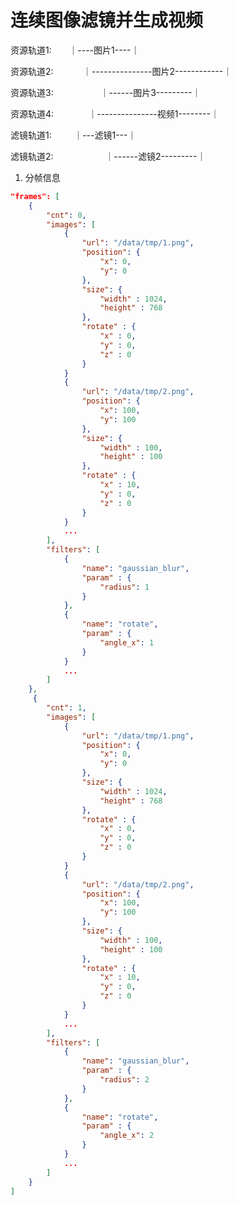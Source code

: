 # 连续图像滤镜并生成视频

资源轨道1: &nbsp;&nbsp;&nbsp;&nbsp;&nbsp;&nbsp;｜----图片1----｜

资源轨道2:   &nbsp;&nbsp;&nbsp;&nbsp;&nbsp;&nbsp;&nbsp;&nbsp;&nbsp;&nbsp;     ｜---------------图片2------------｜

资源轨道3:     &nbsp;&nbsp;&nbsp;&nbsp;&nbsp;&nbsp;&nbsp;&nbsp;&nbsp;&nbsp;&nbsp;&nbsp;&nbsp;&nbsp;&nbsp;&nbsp;&nbsp;         ｜------图片3---------｜

资源轨道4:  &nbsp;&nbsp;&nbsp;&nbsp;&nbsp;&nbsp;&nbsp;&nbsp;&nbsp;&nbsp;&nbsp;&nbsp; ｜---------------视频1--------｜

滤镜轨道1:  &nbsp;&nbsp;&nbsp;&nbsp;&nbsp;&nbsp;&nbsp;    ｜---滤镜1---｜

滤镜轨道2:    &nbsp;&nbsp;&nbsp;&nbsp;&nbsp;&nbsp;&nbsp;&nbsp;&nbsp;&nbsp;&nbsp;&nbsp;&nbsp;&nbsp;&nbsp;&nbsp;&nbsp;&nbsp;&nbsp;          ｜------滤镜2---------｜

1. 分帧信息

``` json
"frames": [
    {
        "cnt": 0,
        "images": [
            {
                "url": "/data/tmp/1.png",
                "position": {
                    "x": 0,
                    "y": 0
                },
                "size": {
                    "width" : 1024,
                    "height" : 768
                },
                "rotate" : {
                    "x" : 0,
                    "y" : 0,
                    "z" : 0
                }
            }
            {
                "url": "/data/tmp/2.png",
                "position": {
                    "x": 100,
                    "y": 100
                },
                "size": {
                    "width" : 100,
                    "height" : 100
                },
                "rotate" : {
                    "x" : 10,
                    "y" : 0,
                    "z" : 0
                }
            }
            ...
        ],
        "filters": [
            {
                "name": "gaussian_blur",
                "param" : {
                    "radius": 1
                }
            },
            {
                "name": "rotate",
                "param" : {
                    "angle_x": 1
                }
            }
            ...
        ]
    },
     {
        "cnt": 1,
        "images": [
            {
                "url": "/data/tmp/1.png",
                "position": {
                    "x": 0,
                    "y": 0
                },
                "size": {
                    "width" : 1024,
                    "height" : 768
                },
                "rotate" : {
                    "x" : 0,
                    "y" : 0,
                    "z" : 0
                }
            }
            {
                "url": "/data/tmp/2.png",
                "position": {
                    "x": 100,
                    "y": 100
                },
                "size": {
                    "width" : 100,
                    "height" : 100
                },
                "rotate" : {
                    "x" : 10,
                    "y" : 0,
                    "z" : 0
                }
            }
            ...
        ],
        "filters": [
            {
                "name": "gaussian_blur",
                "param" : {
                    "radius": 2
                }
            },
            {
                "name": "rotate",
                "param" : {
                    "angle_x": 2
                }
            }
            ...
        ]
    }
] 
```